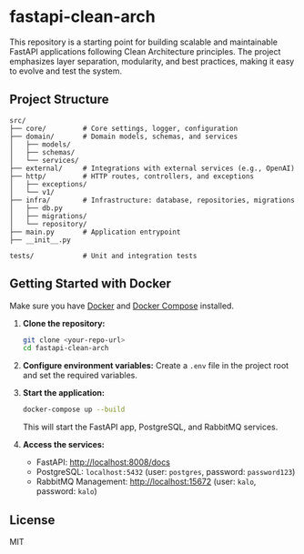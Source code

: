 # fastapi-clean-arch

This repository is a starting point for building scalable and maintainable FastAPI applications following Clean Architecture principles. The project emphasizes layer separation, modularity, and best practices, making it easy to evolve and test the system.

## Project Structure

```
src/
├── core/         # Core settings, logger, configuration
├── domain/       # Domain models, schemas, and services
│   ├── models/
│   ├── schemas/
│   └── services/
├── external/     # Integrations with external services (e.g., OpenAI)
├── http/         # HTTP routes, controllers, and exceptions
│   ├── exceptions/
│   └── v1/
├── infra/        # Infrastructure: database, repositories, migrations
│   ├── db.py
│   ├── migrations/
│   └── repository/
├── main.py       # Application entrypoint
├── __init__.py

tests/            # Unit and integration tests
```

## Getting Started with Docker

Make sure you have [Docker](https://www.docker.com/) and [Docker Compose](https://docs.docker.com/compose/) installed.

1. **Clone the repository:**
   ```bash
   git clone <your-repo-url>
   cd fastapi-clean-arch
   ```

2. **Configure environment variables:**
   Create a `.env` file in the project root and set the required variables.

3. **Start the application:**
   ```bash
   docker-compose up --build
   ```

   This will start the FastAPI app, PostgreSQL, and RabbitMQ services.

4. **Access the services:**
   - FastAPI: [http://localhost:8008/docs](http://localhost:8008/docs)
   - PostgreSQL: `localhost:5432` (user: `postgres`, password: `password123`)
   - RabbitMQ Management: [http://localhost:15672](http://localhost:15672) (user: `kalo`, password: `kalo`)

## License

MIT
